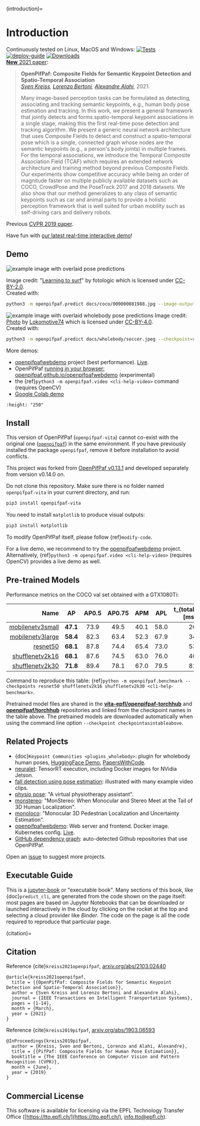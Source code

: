 (introduction)=
# Introduction

Continuously tested on Linux, MacOS and Windows:
[![Tests](https://github.com/vita-epfl/openpifpaf/actions/workflows/tests.yml/badge.svg?branch=main)](https://github.com/vita-epfl/openpifpaf/actions?query=workflow%3ATests)
[![deploy-guide](https://github.com/vita-epfl/openpifpaf/actions/workflows/deploy-guide.yml/badge.svg)](https://github.com/vita-epfl/openpifpaf/actions?query=workflow%3Adeploy-guide)
[![Downloads](https://pepy.tech/badge/openpifpaf-vita)](https://pepy.tech/project/openpifpaf-vita)
<br />
[__New__ 2021 paper](https://arxiv.org/abs/2103.02440):

> __OpenPifPaf: Composite Fields for Semantic Keypoint Detection and Spatio-Temporal Association__<br />
> _[Sven Kreiss](https://www.svenkreiss.com), [Lorenzo Bertoni](https://scholar.google.com/citations?user=f-4YHeMAAAAJ&hl=en), [Alexandre Alahi](https://scholar.google.com/citations?user=UIhXQ64AAAAJ&hl=en)_, 2021.
>
> Many image-based perception tasks can be formulated as detecting, associating
> and tracking semantic keypoints, e.g., human body pose estimation and tracking.
> In this work, we present a general framework that jointly detects and forms
> spatio-temporal keypoint associations in a single stage, making this the first
> real-time pose detection and tracking algorithm. We present a generic neural
> network architecture that uses Composite Fields to detect and construct a
> spatio-temporal pose which is a single, connected graph whose nodes are the
> semantic keypoints (e.g., a person's body joints) in multiple frames. For the
> temporal associations, we introduce the Temporal Composite Association Field
> (TCAF) which requires an extended network architecture and training method
> beyond previous Composite Fields. Our experiments show competitive accuracy
> while being an order of magnitude faster on multiple publicly available datasets
> such as COCO, CrowdPose and the PoseTrack 2017 and 2018 datasets. We also show
> that our method generalizes to any class of semantic keypoints such as car and
> animal parts to provide a holistic perception framework that is well suited for
> urban mobility such as self-driving cars and delivery robots.

Previous [CVPR 2019 paper](http://openaccess.thecvf.com/content_CVPR_2019/html/Kreiss_PifPaf_Composite_Fields_for_Human_Pose_Estimation_CVPR_2019_paper.html).

Have fun with [our latest real-time interactive demo](https://vitademo.epfl.ch/movements/)!


## Demo

![example image with overlaid pose predictions](../docs/coco/000000081988.jpg.predictions.jpeg)

Image credit: "[Learning to surf](https://www.flickr.com/photos/fotologic/6038911779/in/photostream/)" by fotologic which is licensed under [CC-BY-2.0].<br />
Created with:
```sh
python3 -m openpifpaf.predict docs/coco/000000081988.jpg --image-output
```

![example image with overlaid wholebody pose predictions](https://raw.githubusercontent.com/vita-epfl/openpifpaf/main/docs/soccer.jpeg.predictions.jpeg)
Image credit: [Photo](https://de.wikipedia.org/wiki/Kamil_Vacek#/media/Datei:Kamil_Vacek_20200627.jpg) by [Lokomotive74](https://commons.wikimedia.org/wiki/User:Lokomotive74) which is licensed under [CC-BY-4.0](https://creativecommons.org/licenses/by/4.0/).<br />
Created with:
```sh
python3 -m openpifpaf.predict docs/wholebody/soccer.jpeg --checkpoint=shufflenetv2k30-wholebody --line-width=2 --image-output
```

More demos:
* [openpifpafwebdemo](https://github.com/openpifpaf/openpifpafwebdemo) project (best performance). [Live](https://vitademo.epfl.ch).
* OpenPifPaf [running in your browser: openpifpaf.github.io/openpifpafwebdemo](https://openpifpaf.github.io/openpifpafwebdemo/) (experimental)
* the {ref}`python3 -m openpifpaf.video <cli-help-video>` command (requires OpenCV)
* [Google Colab demo](https://colab.research.google.com/drive/1H8T4ZE6wc0A9xJE4oGnhgHpUpAH5HL7W)

```{image} ../docs/wave3.gif
:height: "250"
```


## Install

This version of OpenPifPaf (`openpifpaf-vita`) cannot co-exist with the original one ([`openpifpaf`](https://github.com/openpifpaf/openpifpaf)) in the same environment.
If you have previously installed the package `openpifpaf`, remove it before installation to avoid conflicts.

This project was forked from [OpenPifPaf v0.13.1](https://github.com/openpifpaf/openpifpaf/releases/tag/v0.13.1) and developed separately from version v0.14.0 on.

Do not clone this repository.
Make sure there is no folder named `openpifpaf-vita` in your current directory, and run:

```sh
pip3 install openpifpaf-vita
```

You need to install `matplotlib` to produce visual outputs:

```sh
pip3 install matplotlib
```

To modify OpenPifPaf itself, please follow {ref}`modify-code`.

For a live demo, we recommend to try the
[openpifpafwebdemo](https://github.com/openpifpaf/openpifpafwebdemo) project.
Alternatively, {ref}`python3 -m openpifpaf.video <cli-help-video>` (requires OpenCV)
provides a live demo as well.


## Pre-trained Models

Performance metrics on the COCO val set obtained with a GTX1080Ti:

| Name               | AP       | AP0.5    | AP0.75   | APM      | APL      | t_{total} [ms] | t_{NN} [ms] | t_{dec} [ms] |     size |
|-------------------:|:--------:|:--------:|:--------:|:--------:|:--------:|---------------:|------------:|-------------:|---------:|
| [mobilenetv3small] | __47.1__ | 73.9     | 49.5     | 40.1     | 58.0     | 26             | 9           | 14           |    5.8MB |
| [mobilenetv3large] | __58.4__ | 82.3     | 63.4     | 52.3     | 67.9     | 34             | 19          | 12           |   15.0MB |
| [resnet50]         | __68.1__ | 87.8     | 74.4     | 65.4     | 73.0     | 53             | 38          | 12           |   97.4MB |
| [shufflenetv2k16]  | __68.1__ | 87.6     | 74.5     | 63.0     | 76.0     | 40             | 28          | 10           |   38.9MB |
| [shufflenetv2k30]  | __71.8__ | 89.4     | 78.1     | 67.0     | 79.5     | 81             | 71          | 8            |  115.0MB |

[mobilenetv3large]: https://github.com/openpifpaf/torchhub/releases/download/v0.13/mobilenetv3large-210820-184901-cocokp-slurm725985-edge513-o10s-6c76cbfb.pkl
[mobilenetv3small]: https://github.com/openpifpaf/torchhub/releases/download/v0.13/mobilenetv3small-210822-213409-cocokp-slurm726252-edge513-o10s-803b24ae.pkl
[resnet50]: https://github.com/openpifpaf/torchhub/releases/download/v0.13/resnet50-210830-150728-cocokp-slurm728641-edge513-o10s-ecd30da4.pkl
[shufflenetv2k16]: https://github.com/openpifpaf/torchhub/releases/download/v0.13/shufflenetv2k16-210820-232500-cocokp-slurm726069-edge513-o10s-7189450a.pkl
[shufflenetv2k30]: https://github.com/openpifpaf/torchhub/releases/download/v0.13/shufflenetv2k30-210821-003923-cocokp-slurm726072-edge513-o10s-5fe1c400.pkl

Command to reproduce this table: {ref}`python -m openpifpaf.benchmark --checkpoints resnet50 shufflenetv2k16 shufflenetv2k30 <cli-help-benchmark>`.

Pretrained model files are shared in the __[vita-epfl/openpifpaf-torchhub](https://github.com/vita-epfl/openpifpaf-torchhub/releases)__ and __[openpifpaf/torchhub](https://github.com/openpifpaf/torchhub/releases)__
repositories and linked from the checkpoint names in the table above.
The pretrained models are downloaded automatically when
using the command line option `--checkpoint checkpointasintableabove`.


## Related Projects

* {doc}`Keypoint Communities <plugins_wholebody>`: plugin for wholebody human poses, [HuggingFace Demo](https://huggingface.co/spaces/akhaliq/Keypoint_Communities), [PapersWithCode](https://paperswithcode.com/paper/keypoint-communities).
* [neuralet](https://neuralet.com/article/pose-estimation-on-nvidia-jetson-platforms-using-openpifpaf/): TensorRT execution, including Docker images for NVidia Jetson.
* [fall detection using pose estimation](https://towardsdatascience.com/fall-detection-using-pose-estimation-a8f7fd77081d): illustrated with many example video clips.
* [physio pose](https://medium.com/@_samkitjain/physio-pose-a-virtual-physiotherapy-assistant-7d1c17db3159): "A virtual physiotherapy assistant".
* [monstereo](https://github.com/vita-epfl/monstereo): "MonStereo: When Monocular and Stereo Meet at the Tail of 3D Human Localization".
* [monoloco](https://github.com/vita-epfl/monoloco): "Monocular 3D Pedestrian Localization and Uncertainty Estimation".
* [openpifpafwebdemo](https://github.com/openpifpaf/openpifpafwebdemo): Web server and frontend. Docker image. Kubernetes config. [Live](https://vitademo.epfl.ch).
* [GitHub dependency graph](https://github.com/vita-epfl/openpifpaf/network/dependents): auto-detected Github repositories that use OpenPifPaf.

Open an [issue](https://github.com/vita-epfl/openpifpaf/issues) to suggest more projects.


## Executable Guide

This is a [jupyter-book](https://jupyterbook.org/intro.html) or "executable book".
Many sections of this book, like {doc}`predict_cli`, are generated from the code
shown on the page itself:
most pages are based on Jupyter Notebooks
that can be downloaded or launched interactively in the cloud by clicking on the rocket
at the top and selecting a cloud provider like _Binder_.
The code on the page is all the code required to reproduce that particular page.


(citation)=
## Citation

Reference {cite}`kreiss2021openpifpaf`,
[arxiv.org/abs/2103.02440](https://arxiv.org/abs/2103.02440)
```
@article{kreiss2021openpifpaf,
  title = {{OpenPifPaf: Composite Fields for Semantic Keypoint Detection and Spatio-Temporal Association}},
  author = {Sven Kreiss and Lorenzo Bertoni and Alexandre Alahi},
  journal = {IEEE Transactions on Intelligent Transportation Systems},
  pages = {1-14},
  month = {March},
  year = {2021}
}
```

Reference {cite}`kreiss2019pifpaf`,
[arxiv.org/abs/1903.06593](https://arxiv.org/abs/1903.06593)
```
@InProceedings{kreiss2019pifpaf,
  author = {Kreiss, Sven and Bertoni, Lorenzo and Alahi, Alexandre},
  title = {{PifPaf: Composite Fields for Human Pose Estimation}},
  booktitle = {The IEEE Conference on Computer Vision and Pattern Recognition (CVPR)},
  month = {June},
  year = {2019}
}
```

[CC-BY-2.0]: https://creativecommons.org/licenses/by/2.0/


## Commercial License

This software is available for licensing via the EPFL Technology Transfer
Office ([https://tto.epfl.ch/](https://tto.epfl.ch/), [info.tto@epfl.ch](mailto:info.tto@epfl.ch)).
